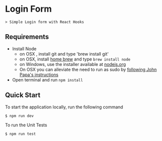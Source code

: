 # Login Form

    > Simple Login form with React Hooks

## Requirements

  - Install Node
    - on OSX , install git and type 'brew install git'
    - on OSX, install [home brew](http://brew.sh/) and type `brew install node`
    - on Windows, use the installer available at [nodejs.org](http://nodejs.org/)
    - On OSX you can alleviate the need to run as sudo by [following John Papa's instructions](http://jpapa.me/nomoresudo)
  - Open terminal and run `npm install`

## Quick Start

To start the application locally, run the following command

```
$ npm run dev
```

To run the Unit Tests

```
$ npm run test
```